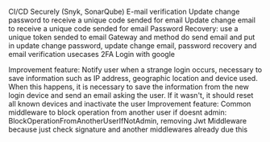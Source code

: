 CI/CD Securely (Snyk, SonarQube)
E-mail verification
Update change password to receive a unique code sended for email
Update change email to receive a unique code sended for email
Password Recovery: use a unique token sended to email
Gateway and method do send email and put in update change password, update change email, password recovery and email verification usecases
2FA
Login with google

Improvement feature: Notify user when a strange login occurs, necessary to save information such as IP address, geographic location and device used. When this happens, it is necessary to save the information from the new login device and send an email asking the user. If it wasn't, it should reset all known devices and inactivate the user
Improvement feature: Common middleware to block operation from another user if doesnt admin: BlockOperationFromAnotherUserIfNotAdmin, removing Jwt Middleware because just check signature and another middlewares already due this